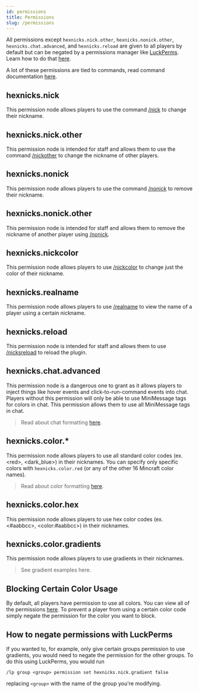 ```yaml
---
id: permissions
title: Permissions
slug: /permissions
---
```


All permissions except `hexnicks.nick.other`, `hexnicks.nonick.other`, `hexnicks.chat.advanced`, and `hexnicks.reload` are given to all players by default but can be negated by a permissions manager like [LuckPerms](https://luckperms.net/). Learn how to do that [here](#how-to-negate-permissions-with-LuckPerms).

A lot of these permissions are tied to commands, read command documentation [here](https://github.com/Majekdor/HexNicks/wiki/Commands).

## hexnicks.nick

This permission node allows players to use the command [/nick](https://github.com/Majekdor/HexNicks/wiki/Commands#nick) to change their nickname.

## hexnicks.nick.other

This permission node is intended for staff and allows them to use the command [/nickother](https://github.com/Majekdor/HexNicks/wiki/Commands#nickother) to change the nickname of other players.

## hexnicks.nonick

This permission node allows players to use the command [/nonick](https://github.com/Majekdor/HexNicks/wiki/Commands#nonick) to remove their nickname.

## hexnicks.nonick.other

This permission node is intended for staff and allows them to remove the nickname of another player using [/nonick](https://github.com/Majekdor/HexNicks/wiki/Commands#nonick).

## hexnicks.nickcolor

This permission node allows players to use [/nickcolor](https://github.com/Majekdor/HexNicks/wiki/Commands#nickcolor) to change just the color of their nickname.

## hexnicks.realname

This permission node allows players to use [/realname](https://github.com/Majekdor/HexNicks/wiki/Commands#realname) to view the name of a player using a certain nickname.

## hexnicks.reload

This permission node is intended for staff and allows them to use [/nicksreload](https://github.com/Majekdor/HexNicks/wiki/Commands#nicksreload) to reload the plugin.

## hexnicks.chat.advanced

This permission node is a dangerous one to grant as it allows players to inject things like hover events and click-to-run-command events into chat. Players without this permission will only be able to use MiniMessage tags for colors in chat. This permission allows them to use all MiniMessage tags in chat.

> Read about chat formatting [here](https://github.com/MajekDev/HexNicks/wiki/Chat-Formatting).

## hexnicks.color.*

This permission node allows players to use all standard color codes (ex. \<red\>, \<dark_blue\>) in their nicknames. You can specify only specific colors with `hexnicks.color.red` (or any of the other 16 Mincraft color names).

> Read about color formatting [here](https://github.com/MajekDev/HexNicks/wiki/Color-Formatting).

## hexnicks.color.hex

This permission node allows players to use hex color codes (ex. \<#aabbcc\>, \<color:#aabbcc\>) in their nicknames.

## hexnicks.color.gradients

This permission node allows players to use gradients in their nicknames.

> See gradient examples here.

## Blocking Certain Color Usage

By default, all players have permission to use all colors. You can view all of the permissions [here](https://github.com/MajekDev/HexNicks/blob/main/src/main/resources/plugin.yml#L60). To prevent a player from using a certain color code simply negate the permission for the color you want to block.

## How to negate permissions with LuckPerms

If you wanted to, for example, only give certain groups permission to use gradients, you would need to negate the permission for the other groups. To do this using LuckPerms, you would run
```
/lp group <group> permission set hexnicks.nick.gradient false
```
replacing `<group>` with the name of the group you're modifying.